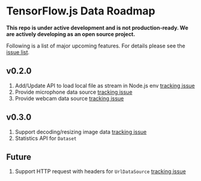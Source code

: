 # TensorFlow.js Data Roadmap

**This repo is under active development and is not production-ready. We are
actively developing as an open source project.**

Following is a list of major upcoming features. For details please see the [issue list](https://github.com/tensorflow/tfjs-data/issues).

## v0.2.0
1. Add/Update API to load local file as stream in Node.js env [tracking issue](https://github.com/tensorflow/tfjs-data/issues/58)
2. Provide microphone data source [tracking issue](https://github.com/tensorflow/tfjs-data/issues/26)
3. Provide webcam data source [tracking issue](https://github.com/tensorflow/tfjs-data/issues/25)

## v0.3.0
1. Support decoding/resizing image data [tracking issue](https://github.com/tensorflow/tfjs-data/issues/110)
2. Statistics API for `Dataset`

## Future
1. Support HTTP request with headers for `UrlDataSource` [tracking issue](https://github.com/tensorflow/tfjs-data/issues/57)

